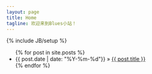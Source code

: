 ```yaml
---
layout: page
title: Home
tagline: 欢迎来到Blues小站！
---
```

{% include JB/setup %}
<ul class="posts">
  {% for post in site.posts %}
    <li><span>{{ post.date | date: "%Y-%m-%d"}}</span> &raquo; <a href="{{ BASE_PATH }}{{ post.url }}">{{ post.title }}</a></li>
  {% endfor %}
</ul>


